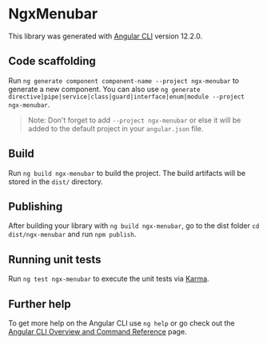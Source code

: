 # NgxMenubar

This library was generated with [Angular CLI](https://github.com/angular/angular-cli) version 12.2.0.

## Code scaffolding

Run `ng generate component component-name --project ngx-menubar` to generate a new component. You can also use `ng generate directive|pipe|service|class|guard|interface|enum|module --project ngx-menubar`.
> Note: Don't forget to add `--project ngx-menubar` or else it will be added to the default project in your `angular.json` file. 

## Build

Run `ng build ngx-menubar` to build the project. The build artifacts will be stored in the `dist/` directory.

## Publishing

After building your library with `ng build ngx-menubar`, go to the dist folder `cd dist/ngx-menubar` and run `npm publish`.

## Running unit tests

Run `ng test ngx-menubar` to execute the unit tests via [Karma](https://karma-runner.github.io).

## Further help

To get more help on the Angular CLI use `ng help` or go check out the [Angular CLI Overview and Command Reference](https://angular.io/cli) page.
